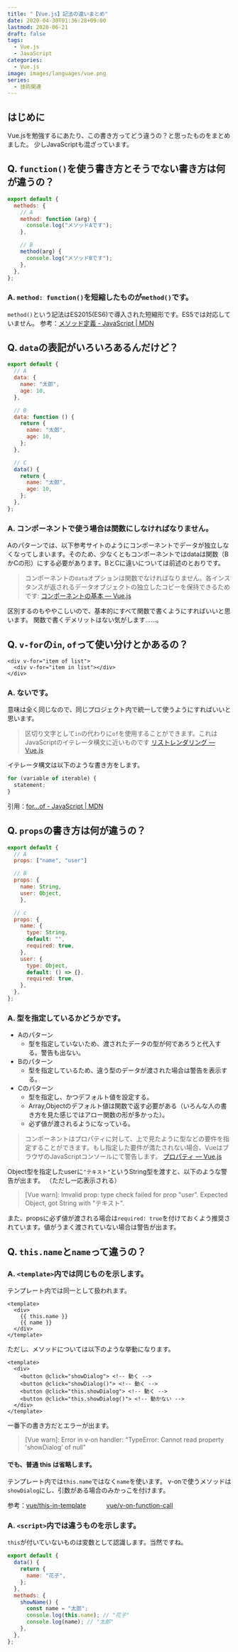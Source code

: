 ```yaml
---
title: "【Vue.js】記法の違いまとめ"
date: 2020-04-30T01:36:28+09:00
lastmod: 2020-06-21
draft: false
tags:
  - Vue.js
  - JavaScript
categories:
  - Vue.js
image: images/languages/vue.png
series:
  - 技術関連
---
```


## はじめに

Vue.jsを勉強するにあたり、この書き方ってどう違うの？と思ったものをまとめました。
少しJavaScriptも混ざっています。

## Q. `function()`を使う書き方とそうでない書き方は何が違うの？

```js
export default {
  methods: {
    // A
    method: function (arg) {
      console.log("メソッドAです");
    },

    // B
    method(arg) {
      console.log("メソッドBです");
    },
  },
};
```

### A. `method: function()`を短縮したものが`method()`です。

`method()`という記法はES2015(ES6)で導入された短縮形です。ES5では対応していません。
参考：[メソッド定義 - JavaScript | MDN](https://developer.mozilla.org/ja/docs/Web/JavaScript/Reference/Functions/Method_definitions#Description)

## Q. `data`の表記がいろいろあるんだけど？

```js
export default {
  // A
  data: {
    name: "太郎",
    age: 10,
  },

  // B
  data: function () {
    return {
      name: "太郎",
      age: 10,
    };
  },

  // C
  data() {
    return {
      name: "太郎",
      age: 10,
    };
  },
};
```

### A. コンポーネントで使う場合は関数にしなければなりません。

Aのパターンでは、以下参考サイトのようにコンポーネントでデータが独立しなくなってしまいます。そのため、少なくともコンポーネントではdataは関数（BかCの形）にする必要があります。BとCに違いについては前述のとおりです。

> コンポーネントの`data`オプションは関数でなければなりません。各インスタンスが返されるデータオブジェクトの独立したコピーを保持できるためです:
> [コンポーネントの基本 — Vue.js](https://jp.vuejs.org/v2/guide/components.html#data-%E3%81%AF%E9%96%A2%E6%95%B0%E3%81%A7%E3%81%AA%E3%81%91%E3%82%8C%E3%81%B0%E3%81%AA%E3%82%8A%E3%81%BE%E3%81%9B%E3%82%93)

区別するのもややこしいので、基本的にすべて関数で書くようにすればいいと思います。
関数で書くデメリットはない気がします……。

## Q. `v-for`の`in`, `of`って使い分けとかあるの？

```vue
<div v-for="item of list">
  <div v-for="item in list"></div>
</div>
```

### A. ないです。

意味は全く同じなので、同じプロジェクト内で統一して使うようにすればいいと思います。

> 区切り文字として`in`の代わりに`of`を使用することができます。これはJavaScriptのイテレータ構文に近いものです
> [リストレンダリング — Vue.js](https://jp.vuejs.org/v2/guide/list.html)

イテレータ構文は以下のような書き方をします。

```js
for (variable of iterable) {
  statement;
}
```

引用：[for...of - JavaScript | MDN](https://developer.mozilla.org/ja/docs/Web/JavaScript/Reference/Statements/for...of)

## Q. `props`の書き方は何が違うの？

```js
export default {
  // A
  props: ["name", "user"]

  // B
  props: {
    name: String,
    user: Object,
    },

  // c
  props: {
    name: {
      type: String,
      default: "",
      required: true,
    },
    user: {
      type: Object,
      default: () => {},
      required: true,
    },
  },
};
```

### A. 型を指定しているかどうかです。

- Aのパターン
  - 型を指定していないため、渡されたデータの型が何であろうと代入する。警告も出ない。
- Bのパターン
  - 型を指定しているため、違う型のデータが渡された場合は警告を表示する。
- Cのパターン
  - 型を指定し、かつデフォルト値を設定する。
  - Array,Objectのデフォルト値は関数で返す必要がある（いろんな人の書き方を見た感じではアロー関数の形が多かった）。
  - 必ず値が渡されるようになっている。

> コンポーネントはプロパティに対して、上で見たように型などの要件を指定することができます。もし指定した要件が満たされない場合、VueはブラウザのJavaScriptコンソールにて警告します。
> [プロパティ — Vue.js](https://jp.vuejs.org/v2/guide/components-props.html)

Object型を指定したuserに`"テキスト"`というString型を渡すと、以下のような警告が出ます。
（ただし一応表示される）

> [Vue warn]: Imvalid prop: type check failed for prop "user". Expected Object, got String with "テキスト".

また、propsに必ず値が渡される場合は`required: true`を付けておくよう推奨されています。値がうまく渡されていない場合は警告が出ます。

## Q. `this.name`と`name`って違うの？

### A. `<template>`内では同じものを示します。

テンプレート内では同一として扱われます。

```vue
<template>
  <div>
    {{ this.name }}
    {{ name }}
  </div>
</template>
```

ただし、メソッドについては以下のような挙動になります。

```vue
<template>
  <div>
    <button @click="showDialog"> <!-- 動く -->
    <button @click="showDialog()"> <!-- 動く -->
    <button @click="this.showDialog"> <!-- 動く -->
    <button @click="this.showDialog()"> <!-- 動かない -->
  </div>
</template>
```

一番下の書き方だとエラーが出ます。

> [Vue warn]: Error in v-on handler: "TypeError: Cannot read property 'showDialog' of null"

#### でも、普通 this は省略します。

テンプレート内では`this.name`ではなく`name`を使います。
v-onで使うメソッドは`showDialog`にし、引数がある場合のみかっこを付けます。

参考：[vue/this-in-template](https://github.com/vuejs/eslint-plugin-vue/blob/master/docs/rules/this-in-template.md)
　　　[vue/v-on-function-call](https://github.com/vuejs/eslint-plugin-vue/blob/master/docs/rules/v-on-function-call.md)

### A. `<script>`内では違うものを示します。

`this`が付いていないものは変数として認識します。当然ですね。

```js
export default {
  data() {
    return {
      name: "花子",
    };
  },
  methods: {
    showName() {
      const name = "太郎";
      console.log(this.name); // "花子"
      console.log(name); // "太郎"
    },
  },
};
```
